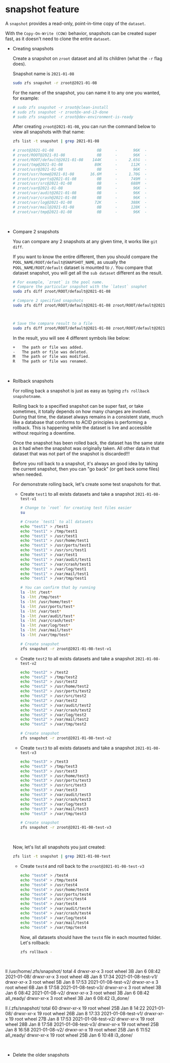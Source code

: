 # snapshot feature

A `snapshot` provides a read-only, point-in-time copy of the `dataset`. 

With the `Copy-On-Write (COW)` behavior, snapshots can be created super fast,
as it doesn't need to clone the entire `dataset`.

- Creating snapshots

    Create a snapshot on `zroot` dataset and all its children (what the `-r` flag does).

    Snapshot name is `2021-01-08`

    ```bash
    sudo zfs snapshot -r zroot@2021-01-08
    ```

    For the name of the snapshot, you can name it to any one you wanted, for example:

    ```bash
    # sudo zfs snapshot -r zroot@clean-install
    # sudo zfs snapshot -r zroot@x-and-i3-done
    # sudo zfs snapshot -r zroot@dev-environment-is-ready
    ```

    After creating `zroot@2021-01-08`, you can run the command below to view 
    all snapshots with that name:

    ```bash
    zfs list -t snapshot | grep 2021-01-08

    # zroot@2021-01-08                   0B      -       96K  -
    # zroot/ROOT@2021-01-08              0B      -       96K  -
    # zroot/ROOT/default@2021-01-08    144K      -     2.65G  -
    # zroot/tmp@2021-01-08              80K      -      112K  -
    # zroot/usr@2021-01-08               0B      -       96K  -
    # zroot/usr/home@2021-01-08       16.6M      -     1.70G  -
    # zroot/usr/ports@2021-01-08         0B      -      749M  -
    # zroot/usr/src@2021-01-08           0B      -      688M  -
    # zroot/var@2021-01-08               0B      -       96K  -
    # zroot/var/audit@2021-01-08         0B      -       96K  -
    # zroot/var/crash@2021-01-08         0B      -       96K  -
    # zroot/var/log@2021-01-08          72K      -      388K  -
    # zroot/var/mail@2021-01-08          0B      -      128K  -
    # zroot/var/tmp@2021-01-08           0B      -       96K  -
    ```

</br>

- Compare 2 snapshots

    You can compare any 2 snapshots at any given time, it works like `git diff`.

    If you want to know the entire different, then you should compare the 
    `POOL_NAME/ROOT/default@SNAPSHOT_NAME`, as usually the `POOL_NAME/ROOT/default`
    dataset is mounted to `/`. You compare that dataset snapshot, you will get
    all the `sub dataset` different as the result.

    ```bash
    # For example, `zroot` is the pool name.
    # Compare the particular snapshot with the `latest` snaphot
    sudo zfs diff zroot/ROOT/default@2021-01-08

    # Compare 2 specified snapshots
    sudo zfs diff zroot/ROOT/default@2021-01-08 zroot/ROOT/default@2021-01-08-v2



    # Save the compare result to a file
    sudo zfs diff zroot/ROOT/default@2021-01-08 zroot/ROOT/default@2021-01-08-v2 > ~/temp/snapshot-diff.txt
    ```

    In the result, you will see 4 different symbols like below:

    ```bash
    +	The path or file was added.
    -	The path or file was deleted.
    M	The path or file was modified.
    R	The path or file was renamed.
    ```

</br>

- Rollback snapshots

    For rolling back a snapshot is just as easy as typing `zfs rollback snapshotname`. 

    Rolling back to a specified snapshot can be super fast, or take sometimes, it totally
    depends on how many changes are involved. During that time, the dataset always remains
    in a consistent state, much like a database that conforms to ACID principles is performing
    a rollback. This is happening while the dataset is live and accessible without requiring 
    a downtime.

    Once the snapshot has been rolled back, the dataset has the same state as it had 
    when the snapshot was originally taken. All other data in that dataset that was 
    not part of the snapshot is discarded!!!

    Before you roll back to a snapshot, it's always an good idea by taking the current snapshot,
    then you can "go back" (or get back some files) when needed.

    For demonstrate rolling back, let's create some test snapshots for that.

    - Create `test1` to all exists datasets and take a snapshot `2021-01-08-test-v1`

        ```bash
        # Change to `root` for creating test files easier
        su

        # Create `test1` to all datasets
        echo "test1" > /test1
        echo "test1" > /tmp/test1
        echo "test1" > /usr/test1
        echo "test1" > /usr/home/test1
        echo "test1" > /usr/ports/test1
        echo "test1" > /usr/src/test1
        echo "test1" > /var/test1
        echo "test1" > /var/audit/test1
        echo "test1" > /var/crash/test1
        echo "test1" > /var/log/test1
        echo "test1" > /var/mail/test1
        echo "test1" > /var/tmp/test1

        # You can confirm that by running
        ls -lht /test*
        ls -lht /tmp/test*
        ls -lht /usr/home/test*
        ls -lht /usr/ports/test*
        ls -lht /var/test*
        ls -lht /var/audit/test*
        ls -lht /var/crash/test*
        ls -lht /var/log/test*
        ls -lht /var/mail/test*
        ls -lht /var/tmp/test*

        # Create snapshot
        zfs snapshot -r zroot@2021-01-08-test-v1
        ```

    - Create `test2` to all exists datasets and take a snapshot `2021-01-08-test-v2`

        ```bash
        echo "test2" > /test2
        echo "test2" > /tmp/test2
        echo "test2" > /usr/test2
        echo "test2" > /usr/home/test2
        echo "test2" > /usr/ports/test2
        echo "test2" > /usr/src/test2
        echo "test2" > /var/test2
        echo "test2" > /var/audit/test2
        echo "test2" > /var/crash/test2
        echo "test2" > /var/log/test2
        echo "test2" > /var/mail/test2
        echo "test2" > /var/tmp/test2

        # Create snapshot
        zfs snapshot -r zroot@2021-01-08-test-v2
        ```

    - Create `test3` to all exists datasets and take a snapshot `2021-01-08-test-v3`

        ```bash
        echo "test3" > /test3
        echo "test3" > /tmp/test3
        echo "test3" > /usr/test3
        echo "test3" > /usr/home/test3
        echo "test3" > /usr/ports/test3
        echo "test3" > /usr/src/test3
        echo "test3" > /var/test3
        echo "test3" > /var/audit/test3
        echo "test3" > /var/crash/test3
        echo "test3" > /var/log/test3
        echo "test3" > /var/mail/test3
        echo "test3" > /var/tmp/test3

        # Create snapshot
        zfs snapshot -r zroot@2021-01-08-test-v3
        ```
    </br>

    Now, let's list all snapshots you just created:

    ```bash
    zfs list -t snapshot | grep 2021-01-08-test
    ```

    - Create `test4` and roll back to the `zroot@2021-01-08-test-v3`

        ```bash
        echo "test4" > /test4
        echo "test4" > /tmp/test4
        echo "test4" > /usr/test4
        echo "test4" > /usr/home/test4
        echo "test4" > /usr/ports/test4
        echo "test4" > /usr/src/test4
        echo "test4" > /var/test4
        echo "test4" > /var/audit/test4
        echo "test4" > /var/crash/test4
        echo "test4" > /var/log/test4
        echo "test4" > /var/mail/test4
        echo "test4" > /var/tmp/test4
        ```

        Now, all datasets should have the `test4` file in each mounted 
        folder. Let's rollback:

        ```bash
        zfs rollback -
        ```
</br>

ll /usr/home/.zfs/snapshot/
total 4
drwxr-xr-x  3 root  wheel     3B Jan  6 08:42 2021-01-08/
drwxr-xr-x  3 root  wheel     4B Jan  8 17:34 2021-01-08-test-v1/
drwxr-xr-x  3 root  wheel     5B Jan  8 17:53 2021-01-08-test-v2/
drwxr-xr-x  3 root  wheel     6B Jan  8 17:58 2021-01-08-test-v3/
drwxr-xr-x  3 root  wheel     3B Jan  6 08:42 2021-01-08-v2/
drwxr-xr-x  3 root  wheel     3B Jan  6 08:42 all_ready/
drwxr-xr-x  3 root  wheel     3B Jan  6 08:42 i3_done/

ll /.zfs/snapshot/
total 60
drwxr-xr-x  19 root  wheel    25B Jan  8 14:22 2021-01-08/
drwxr-xr-x  19 root  wheel    26B Jan  8 17:33 2021-01-08-test-v1/
drwxr-xr-x  19 root  wheel    27B Jan  8 17:53 2021-01-08-test-v2/
drwxr-xr-x  19 root  wheel    28B Jan  8 17:58 2021-01-08-test-v3/
drwxr-xr-x  19 root  wheel    25B Jan  8 16:58 2021-01-08-v2/
drwxr-xr-x  19 root  wheel    25B Jan  6 11:52 all_ready/
drwxr-xr-x  19 root  wheel    25B Jan  6 10:48 i3_done/

</br>

- Delete the older snapshots

    ```bash

    ```
